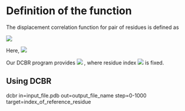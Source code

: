 # Definition of the function

The displacement correlation function for pair of residues is defined as

<img src="https://latex.codecogs.com/gif.latex?C(i,j):=\langle\vec{u}_i(t)\cdot\vec{u}_j(t)\rangle_t." />

Here,
<img src="https://latex.codecogs.com/gif.latex?\vec{u}(t):=p(t+\Delta)-p(t)." />

Our DCBR program provides 
<img src="https://latex.codecogs.com/gif.latex?\{C(i,j)\}" />
, where residue index <img src="https://latex.codecogs.com/gif.latex?i" /> is fixed.

## Using DCBR
dcbr in=input_file.pdb out=output_file_name step=0-1000 target=index_of_reference_residue
